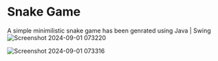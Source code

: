 # Snake Game 
 A simple minimilistic snake game has been genrated using Java | Swing
![Screenshot 2024-09-01 073220](https://github.com/user-attachments/assets/c2eeaee7-a102-4d39-ba28-7c789e63ae8f)


![Screenshot 2024-09-01 073316](https://github.com/user-attachments/assets/47cf062b-a2e0-4e26-87ac-22de3eb5de2f)
